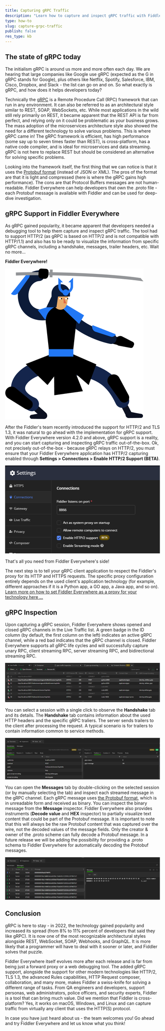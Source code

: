 ```yaml
---
title: Capturing gRPC Traffic
description: "Learn how to capture and inspect gRPC traffic with Fiddler Everywhere."
type: how-to
slug: capture-grpc-traffic
publish: false
res_type: kb
---
```



## The state of gRPC today

The initialism gRPC is around us more and more often each day. We are hearing that large companies like Google use gRPC (expected as the G in gRPC stands for Google), plus others like Netflix, Spotify, Salesforce, IBM, Cisco, Dropbox, and Slack - the list can go on and on. So what exactly is gRPC, and how does it helps developers today?

Technically the [gRPC](https://grpc.io) is a Remote Procedure Call (RPC) framework that can run in any environment. It can also be referred to as an architectural style similar to REST, SOAP, WebSockets, etc. While most applications in the wild still rely primarily on REST, it became apparent that the REST API is far from perfect, and relying only on it could be problematic as your business grows. The mass adoption of the microservices architecture style also showed the need for a different technology to solve various problems. This is where gRPC came in! The gRPC framework is efficient, has high performance (some say up to seven times faster than REST), is cross-platform, has a native code compiler, and is ideal for microservices and data streaming. gRPC is not here to replace REST but should be considered an alternative for solving specific problems.

Looking into the framework itself, the first thing that we can notice is that it uses the [Protobuf format](https://protobuf.dev/) (instead of JSON or XML). The pros of the format are that it is light and compressed (here is where the gRPC gains high performance). The cons are that Protocol Buffers messages are not human-readable. Fiddler Everywhere can help developers that own the .proto file - each Protobuf message is available with Fiddler and can be used for deep-dive investigation.


## gRPC Support in Fiddler Everywhere

As gRPC gained popularity, it became apparent that developers needed a debugging tool to help them capture and inspect gRPC traffic. The tool had to support HTTP/2 (as gRPC is based on HTTP/2 and is not compatible with HTTP/1.1) and also has to be ready to visualize the information from specific gRPC channels, including a handshake, messages, trailer headers, etc. Wait no more...

**Fiddler Everywhere!**

![The Fiddler Everywhere ninja to the resque](../images/temp/fe-ninja.png)

After the Fiddler's team recently introduced the support for HTTP/2 and TLS 1.3, it was natural to go ahead with the implementation for gRPC support. With Fiddler Everywhere version 4.2.0 and above, gRPC support is a reality, and you can start capturing and inspecting gRPC traffic out-of-the-box. Ok, not precisely out-of-the-box - because gRPC relays on HTTP/2, you must ensure that your Fiddler Everywhere application has HTTP/2 capturing enabled through **Settings > Connections > Enable HTTP/2 Support (BETA)**.

![Enabling HTTP/2 capturing in Fiddler Everywhere](../images/temp/fe-enable-http2.png)

That's all you need from Fiddler Everywhere's side! 

The next step is to tell your gRPC client application to respect the Fiddler's proxy for its HTTP and HTTPS requests. The specific proxy configuration entirely depends on the used client's application technology (for example, different approaches if it is a Python app, a GO app, a Java app, and so on). [Learn more on how to set Fiddler Everywhere as a proxy for your technology here ...](https://docs.telerik.com/fiddler-everywhere/knowledge-base/capturing-grpc-traffic)

## gRPC Inspection

Upon capturing a gRPC session, Fiddler Everywhere shows opened and closed gRPC channels in the Live Traffic list. A green badge in the ID column (by default, the first column on the left) indicates an active gRPC channel, while a red bad indicates that the gRPC channel is closed. Fiddler Everywhere supports all gRPC life cycles and will successfully capture unary RPC, client streaming RPC, server streaming RPC, and bidirectional streaming RPC.

![Captured gRPC sessions in the Live Traffic list of Fiddler](../images/temp/fe-grpc-sessions.png)

You can select a session with a single click to observe the **Handshake** tab and its details. The **Handshake** tab contains information about the used HTTP headers and the specific gRPC traliers. The server sends trailers to the client after processing the request. A typical scenario is for trailers to contain information common to service methods.

![Inspecting gRPC session through the Handshake tab](../images/temp/fe-grpc-handshake-tab.png)

You can open the **Messages** tab by double-clicking on the selected session (or by manually selecting the tab) and inspect each streamed message in the gRPC channel. Each gRPC message uses [the Protobuf format](https://protobuf.dev/overview/), which is in unreadable form and received as binary. You can inspect the binary message from the **Message** inspector. Fiddler Everywhere also provides instruments (**Decode value** and **HEX** inspector) to partially visualize text content that could be part of the Protobuf message. It is important to note that this will always be the raw Protobuf content that was captured over the wire, not the decoded values of the message fields. Only the creator & owner of the .proto scheme can fully decode a Protobuf message. In a future release we will be adding the possibility for providing a .proto schema to Fiddler Everywhere for automatically decoding the Protobuf messages.

![Inspecting gRPC session through the Messages tab](../images/temp/fe-grpc-messages-tab.png)

## Conclusion

gRPC is here to stay - in 2022, the technology gained popularity and increased its spread (from 8% to 11% percent of developers that said they like gRPC). It is now one of the most recognizable architectural styles alongside REST, WebSocket, SOAP, Webhooks, and GraphQL. It is more likely that a programmer will have to deal with it sooner or later, and Fiddler solves that puzzle.

Fiddler Everywhere itself evolves more after each release and is far from being just a forward proxy or a web debugging tool. The added gRPC support, alongside the support for other modern technologies like HTTP/2, TLS 1.3, the advanced Rules capabilities, HTTP Request composer, collaboration, and many more, makes Fiddler a swiss-knife for solving a different range of tasks. From QA engineers and developers, support personas, web administrators, police officers, and security experts, Fiddler is a tool that can bring much value. Did we mention that Fiddler is cross-platform? Yes, it works on macOS, Windows, and Linux and can capture traffic from virtually any client that uses the HTTP(S) protocol.

In case you have just heard about us - the team welcomes you! Go ahead and try Fiddler Everywhere and let us know what you think!